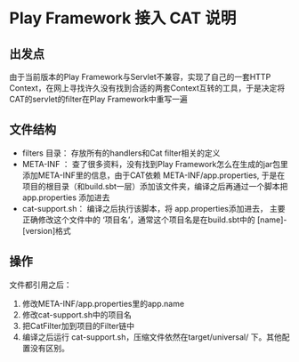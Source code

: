 # Play Framework 接入 CAT 说明

## 出发点

由于当前版本的Play Framework与Servlet不兼容，实现了自己的一套HTTP Context，在网上寻找许久没有找到合适的两套Context互转的工具，于是决定将CAT的servlet的filter在Play Framework中重写一遍

## 文件结构

* filters 目录： 存放所有的handlers和Cat filter相关的定义
* META-INF ： 查了很多资料，没有找到Play Framework怎么在生成的jar包里添加META-INF里的信息，由于CAT依赖 META-INF/app.properties, 于是在项目的根目录（和build.sbt一层）添加该文件夹，编译之后再通过一个脚本把app.properties 添加进去
* cat-support.sh： 编译之后执行该脚本，将 app.properties添加进去， 主要正确修改这个文件中的 ‘项目名’，通常这个项目名是在build.sbt中的 [name]-[version]格式

## 操作
文件都引用之后：

1. 修改META-INF/app.properties里的app.name
2. 修改cat-support.sh中的项目名
3. 把CatFilter加到项目的Filter链中
4. 编译之后运行 cat-support.sh，压缩文件依然在target/universal/ 下。其他配置没有区别。
